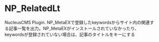 # NP_RelatedLt
NucleusCMS Plugin. NP_MetaEXで登録したkeywordsからサイト内の関連する記事一覧を出力。NP_MetaEXがインストールされていなかったり、keywordsが登録されていない場合は、記事のタイトルをキーにする
